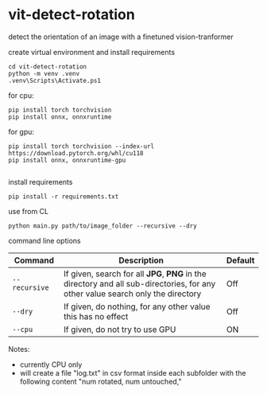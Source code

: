 # vit-detect-rotation
detect the orientation of an image with a finetuned vision-tranformer



create virtual environment and install requirements
```
cd vit-detect-rotation
python -m venv .venv
.venv\Scripts\Activate.ps1

```
for cpu:
```
pip install torch torchvision
pip install onnx, onnxruntime

```
for gpu:
```
pip install torch torchvision --index-url https://download.pytorch.org/whl/cu118
pip install onnx, onnxruntime-gpu


```

install requirements
```
pip install -r requirements.txt
```

use from CL
```
python main.py path/to/image_folder --recursive --dry
```  

command line options

| Command | Description | Default |
| ----- | ----- | ----- |
| `--recursive  ` | If given, search for all **JPG**, **PNG** in the directory and all sub-directories, for any other value search only the directory | Off |
| `--dry   ` | If given, do nothing, for any other value this has no effect | Off |
| `--cpu   ` | If given, do not try to use GPU | ON |



Notes:
  - currently CPU only
  - will create a file "log.txt" in csv format inside each subfolder with the following content "num rotated, num untouched,"
